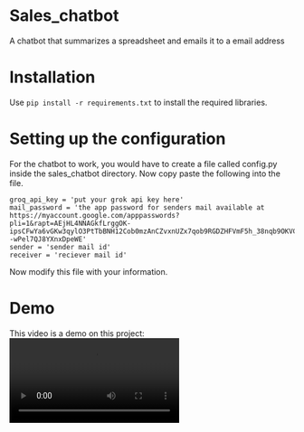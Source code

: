 # Sales_chatbot
A chatbot that summarizes a spreadsheet and emails it to a email address

# Installation
Use `pip install -r requirements.txt` to install the required libraries.

# Setting up the configuration
For the chatbot to work, you would have to create a file called config.py inside the sales_chatbot directory. Now copy paste the following into the file.

```
groq_api_key = 'put your grok api key here'
mail_password = 'the app password for senders mail available at https://myaccount.google.com/apppasswords?pli=1&rapt=AEjHL4NNAGkfLrggOK-ipsCFwYa6vGKw3qylO3PtTbBNH12Cob0mzAnCZvxnUZx7qob9RGDZHFVmF5h_38nqb9OKVC7s2EFV16Us--wPel7QJ8YXnxDpeWE'
sender = 'sender mail id'
receiver = 'reciever mail id'
```
Now modify this file with your information.

# Demo
This video is a demo on this project: ![Video](demo_sales_chatbot.mp4)